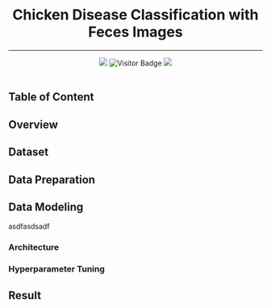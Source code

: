 <div align="center">
  
  # Chicken Disease Classification with Feces Images
  ---
  
  <img src="https://img.shields.io/github/repo-size/C-Ditech/ML?style=for-the-badge&color=black">
  <img alt="Visitor Badge" src="https://visitor-badge.feriirawann.repl.co?username=C-Ditech&repo=ML&label=VISITOR&style=for-the-badge&color=red&contentType=svg">
  <img src="https://img.shields.io/github/contributors/C-Ditech/ML?style=for-the-badge&color=blue"></br></br>
  
</div>

## Table of Content

## Overview

## Dataset

## Data Preparation

## Data Modeling
asdfasdsadf

### Architecture

### Hyperparameter Tuning

## Result

